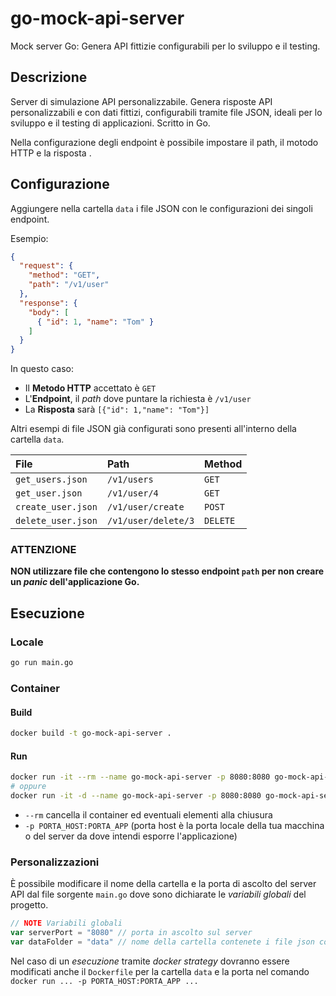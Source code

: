 # go-mock-api-server

Mock server Go: Genera API fittizie configurabili per lo sviluppo e il testing.


## Descrizione

Server di simulazione API personalizzabile. Genera risposte API personalizzabili e con dati fittizi, configurabili tramite file JSON, ideali per lo sviluppo e il testing di applicazioni. Scritto in Go.

Nella configurazione degli endpoint è possibile impostare il path, il motodo HTTP e la risposta .


## Configurazione

Aggiungere nella cartella `data` i file JSON con le configurazioni dei singoli endpoint.

Esempio:

```json
{
  "request": {
    "method": "GET",
    "path": "/v1/user"
  },
  "response": {
    "body": [
      { "id": 1, "name": "Tom" }
    ]
  }
}
```

In questo caso:

- Il **Metodo HTTP** accettato è `GET`
- L'**Endpoint**, il _path_ dove puntare la richiesta è `/v1/user`
- La **Risposta** sarà `[{"id": 1,"name": "Tom"}]`

Altri esempi di file JSON già configurati sono presenti all'interno della cartella `data`.

| File                  | Path                  | Method    |
|:----------------------|:----------------------|:----------|
| `get_users.json`      | `/v1/users`           | `GET`     |
| `get_user.json`       | `/v1/user/4`          | `GET`     |
| `create_user.json`    | `/v1/user/create`     | `POST`    |
| `delete_user.json`    | `/v1/user/delete/3`   | `DELETE`  |


### ATTENZIONE

**NON utilizzare file che contengono lo stesso endpoint `path` per non creare un _panic_ dell'applicazione Go.**


## Esecuzione

### Locale

```sh
go run main.go
```

### Container

#### Build

```sh
docker build -t go-mock-api-server .
```

#### Run

```sh
docker run -it --rm --name go-mock-api-server -p 8080:8080 go-mock-api-server
# oppure
docker run -it -d --name go-mock-api-server -p 8080:8080 go-mock-api-server
```

- `--rm` cancella il container ed eventuali elementi alla chiusura
- `-p PORTA_HOST:PORTA_APP` (porta host è la porta locale della tua macchina o del server da dove intendi esporre l'applicazione)


### Personalizzazioni

È possibile modificare il nome della cartella e la porta di ascolto del server API dal file sorgente `main.go` dove sono dichiarate le _variabili globali_ del progetto. 

```go
// NOTE Variabili globali
var serverPort = "8080" // porta in ascolto sul server
var dataFolder = "data" // nome della cartella contenete i file json con le configurazioni dei singoli endpoint
```

Nel caso di un _esecuzione_ tramite _docker strategy_ dovranno essere modificati anche il `Dockerfile` per la cartella `data` e la porta nel comando `docker run ... -p PORTA_HOST:PORTA_APP ...`

